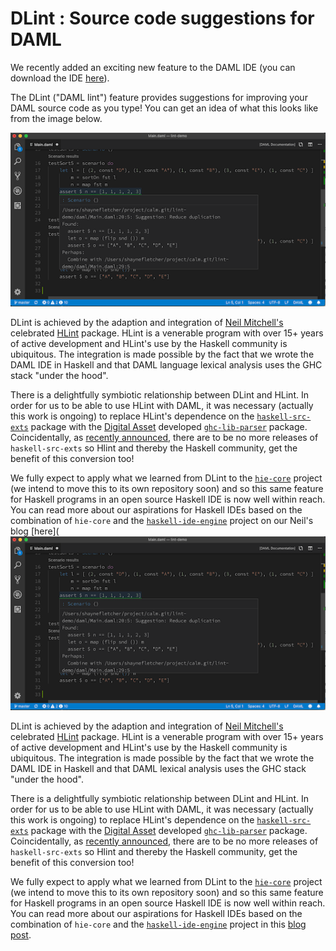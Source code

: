 # DLint : Source code suggestions for DAML

We recently added an exciting new feature to the DAML IDE (you can download the IDE [here](https://daml.com/)).

The DLint ("DAML lint") feature provides suggestions for improving your DAML source code as you type! You can get an idea of what this looks like from the image below.

![DLint in the IDE](img/lint-001.png)

DLint is achieved by the adaption and integration of [Neil Mitchell's](https://ndmitchell.com/) celebrated [HLint](http://hackage.haskell.org/package/hlint) package. HLint is a venerable program with over 15+ years of active development and HLint's use by the Haskell community is ubiquitous. The integration is made possible by the fact that we wrote the DAML IDE in Haskell and that DAML language lexical analysis uses the GHC stack "under the hood".

There is a delightfully symbiotic relationship between DLint and HLint. In order for us to be able to use HLint with DAML, it was necessary (actually this work is ongoing) to replace HLint's dependence on the [`haskell-src-exts`](http://hackage.haskell.org/package/haskell-src-exts) package with the [Digital Asset](https://digitalasset.com/) developed [`ghc-lib-parser`](http://hackage.haskell.org/package/ghc-lib-parser) package. Coincidentally, as [recently announced](https://mail.haskell.org/pipermail/haskell-cafe/2019-May/131166.html), there are to be no more releases of `haskell-src-exts` so Hlint and thereby the Haskell community, get the benefit of this conversion too!

We fully expect to apply what we learned from DLint to the [`hie-core`](https://github.com/digital-asset/daml/tree/master/compiler/hie-core) project (we intend to move this to its own repository soon) and so this same feature for Haskell programs in an open source Haskell IDE is now well within reach. You can read more about our aspirations for Haskell IDEs based on the combination of `hie-core` and the [`haskell-ide-engine`](https://github.com/haskell/haskell-ide-engine) project on our Neil's blog [here](
![DLint in the IDE](img/lint-001.png)

DLint is achieved by the adaption and integration of [Neil Mitchell's](https://ndmitchell.com/) celebrated [HLint](http://hackage.haskell.org/package/hlint) package. HLint is a venerable program with over 15+ years of active development and HLint's use by the Haskell community is ubiquitous. The integration is made possible by the fact that we wrote the DAML IDE in Haskell and that DAML lexical analysis uses the GHC stack "under the hood".

There is a delightfully symbiotic relationship between DLint and HLint. In order for us to be able to use HLint with DAML, it was necessary (actually this work is ongoing) to replace HLint's dependence on the [`haskell-src-exts`](http://hackage.haskell.org/package/haskell-src-exts) package with the [Digital Asset](https://digitalasset.com/) developed [`ghc-lib-parser`](http://hackage.haskell.org/package/ghc-lib-parser) package. Coincidentally, as [recently announced](https://mail.haskell.org/pipermail/haskell-cafe/2019-May/131166.html), there are to be no more releases of `haskell-src-exts` so Hlint and thereby the Haskell community, get the benefit of this conversion too!

We fully expect to apply what we learned from DLint to the [`hie-core`](https://github.com/digital-asset/daml/tree/master/compiler/hie-core) project (we intend to move this to its own repository soon) and so this same feature for Haskell programs in an open source Haskell IDE is now well within reach. You can read more about our aspirations for Haskell IDEs based on the combination of `hie-core` and the [`haskell-ide-engine`](https://github.com/haskell/haskell-ide-engine) project in this [blog post](https://blog.daml.com/engineering-notes/thoughts-for-a-haskell-ide).

